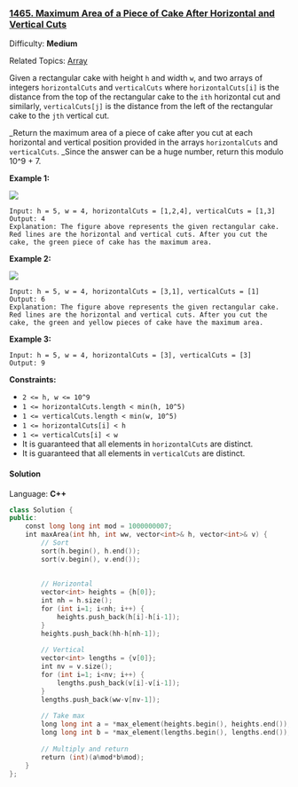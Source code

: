 ### [1465\. Maximum Area of a Piece of Cake After Horizontal and Vertical Cuts](https://leetcode.com/problems/maximum-area-of-a-piece-of-cake-after-horizontal-and-vertical-cuts/)

Difficulty: **Medium**

Related Topics: [Array](https://leetcode.com/tag/array/)

Given a rectangular cake with height `h` and width `w`, and two arrays of integers `horizontalCuts` and `verticalCuts` where `horizontalCuts[i]` is the distance from the top of the rectangular cake to the `ith` horizontal cut and similarly, `verticalCuts[j]` is the distance from the left of the rectangular cake to the `jth` vertical cut.

\_Return the maximum area of a piece of cake after you cut at each horizontal and vertical position provided in the arrays `horizontalCuts` and `verticalCuts`. _Since the answer can be a huge number, return this modulo 10^9 + 7.

**Example 1:**

![](https://assets.leetcode.com/uploads/2020/05/14/leetcode_max_area_2.png)

```
Input: h = 5, w = 4, horizontalCuts = [1,2,4], verticalCuts = [1,3]
Output: 4
Explanation: The figure above represents the given rectangular cake. Red lines are the horizontal and vertical cuts. After you cut the cake, the green piece of cake has the maximum area.
```

**Example 2:**

**![](https://assets.leetcode.com/uploads/2020/05/14/leetcode_max_area_3.png)**

```
Input: h = 5, w = 4, horizontalCuts = [3,1], verticalCuts = [1]
Output: 6
Explanation: The figure above represents the given rectangular cake. Red lines are the horizontal and vertical cuts. After you cut the cake, the green and yellow pieces of cake have the maximum area.
```

**Example 3:**

```
Input: h = 5, w = 4, horizontalCuts = [3], verticalCuts = [3]
Output: 9
```

**Constraints:**

- `2 <= h, w <= 10^9`
- `1 <= horizontalCuts.length < min(h, 10^5)`
- `1 <= verticalCuts.length < min(w, 10^5)`
- `1 <= horizontalCuts[i] < h`
- `1 <= verticalCuts[i] < w`
- It is guaranteed that all elements in `horizontalCuts` are distinct.
- It is guaranteed that all elements in `verticalCuts` are distinct.

#### Solution

Language: **C++**

```c++
class Solution {
public:
    const long long int mod = 1000000007;
    int maxArea(int hh, int ww, vector<int>& h, vector<int>& v) {
        // Sort
        sort(h.begin(), h.end());
        sort(v.begin(), v.end());
        
        
        // Horizontal
        vector<int> heights = {h[0]};
        int nh = h.size();
        for (int i=1; i<nh; i++) {
            heights.push_back(h[i]-h[i-1]);
        }
        heights.push_back(hh-h[nh-1]);
        
        // Vertical
        vector<int> lengths = {v[0]};
        int nv = v.size();
        for (int i=1; i<nv; i++) {
            lengths.push_back(v[i]-v[i-1]);
        }
        lengths.push_back(ww-v[nv-1]);
        
        // Take max
        long long int a = *max_element(heights.begin(), heights.end());
        long long int b = *max_element(lengths.begin(), lengths.end());
        
        // Multiply and return
        return (int)(a%mod*b%mod);
    }
};
```
